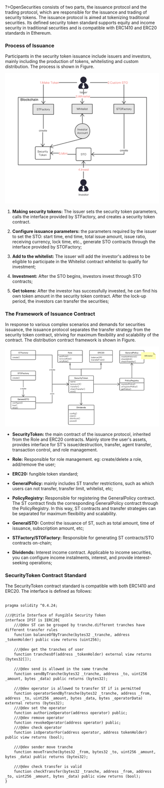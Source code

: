 
?>OpenSecurities consists of two parts, the issuance protocol and the trading protocol, which are responsible for the issuance and trading of security tokens. The issuance protocol is aimed at tokenizing traditional securities. Its defined security token standard supports equity and income security in traditional securities and is compatible with ERC1410 and ERC20 standards in Ethereum.

### Process of Issuance

Participants in the security token issuance include issuers and investors, mainly including the production of tokens, whitelisting and custom distribution. The process is shown in Figure.

![process of issuance](img/iss.png)

1. **Making security tokens:** The issuer sets the security token parameters, calls the interface provided by STFactory, and creates a security token contract.

2. **Configure issuance parameters:** the parameters required by the issuer to set the STO: start time, end time, total issue amount, issue ratio, receiving currency, lock time, etc., generate STO contracts through the interface provided by STOFactory;

3. **Add to the whitelist:** The issuer will add the investor's address to be eligible to participate in the Whitelist contract whitelist to qualify for investment;

4. **Investment:** After the STO begins, investors invest through STO contracts;

5. **Get tokens:** After the investor has successfully invested, he can find his own token amount in the security token contract. After the lock-up period, the investors can transfer the securities;

### The Framework of Issuance Contract

In response to various complex scenarios and demands for securities issuance, the issuance protocol separates the transfer strategy from the security token contract, striving for maximum flexibility and scalability of the contract. The distribution contract framework is shown in Figure.

![framework of issuance](img/iss_fr.png)

* **SecurityToken:** the main contract of the issuance protocol, inherited from the Role and ERC20 contracts. Mainly store the user's assets, provides interface for ST's issue/destruction, transfer, agent transfer, transaction control, and role management.

* **Role:** Responsible for role management. eg: create/delete a role, add/remove the user;

* **ERC20:** fungible token standard;

* **GeneralPolicy:** mainly includes ST transfer restrictions, such as which users can not transfer, transfer limit, whitelist, etc;

* **PolicyRegistry:** Responsible for registering the GeneralPolicy contract. The ST contract finds the corresponding GeneralPolicy contract through the PolicyRegistry. In this way, ST  contracts and transfer strategies can be separated for maximum flexibility and scalability.

* **GeneralSTO:** Control the issuance of ST, such as total amount, time of issuance, subscription amount, etc;

* **STFactory/STOFactory:** Responsible for generating ST contracts/STO contracts on-chain;

* **Dividends:** Interest income contract. Applicable to income securities, you can configure income instalments, interest, and provide interest-seeking operations;

### SecurityToken Contract Standard
The SecurityToken contract standard is compatible with both ERC1410 and ERC20. The interface is defined as follows:

```javascripts

pragma solidity ^0.4.24;

///@title Interface of Fungible Security Token
interface IFST is IERC20{
    ///@dev ST can be grouped by tranche.different tranches have different transfer rules
    function balanceOfByTranche(bytes32 _tranche, address _tokenHolder) public view returns (uint256);

    ///@dev get the tranches of user
    function tranchesOf(address _tokenHolder) external view returns (bytes32[]);

    ///@dev send is allowed in the same tranche
    function sendByTranche(bytes32 _tranche, address _to, uint256 _amount, bytes _data) public returns (bytes32);

    ///@dev operator is allowed to transfer ST if is permitted
    function operatorSendByTranche(bytes32 _tranche, address _from, address _to, uint256 _amount, bytes _data, bytes _operatorData) external returns (bytes32);
    ///@dev set the operator
    function authorizeOperator(address operator) public;
    ///@dev remove operator
    function revokeOperator(address operator) public;
    ///@dev check operator
    function isOperatorFor(address operator, address tokenHolder) public view returns (bool);

    ///@dev sender move tranche
    function moveTranche(bytes32 _from, bytes32 _to, uint256 _amount, bytes _data) public returns (bytes32);

    ///@dev check transfer is valid
    function checkTransfer(bytes32 _tranche, address _from, address _to, uint256 _amount, bytes _data) public view returns (bool);
}

```
